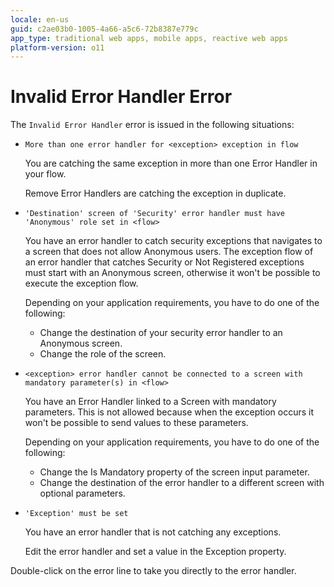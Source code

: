 ```yaml
---
locale: en-us
guid: c2ae03b0-1005-4a66-a5c6-72b8387e779c
app_type: traditional web apps, mobile apps, reactive web apps
platform-version: o11
---
```


# Invalid Error Handler Error

The `Invalid Error Handler` error is issued in the following situations:

* `More than one error handler for <exception> exception in flow`
  
    You are catching the same exception in more than one Error Handler in your flow.

    Remove Error Handlers are catching the exception in duplicate.

* `'Destination' screen of 'Security' error handler must have 'Anonymous' role set in <flow>`
  
    You have an error handler to catch security exceptions that navigates to a screen that does not allow Anonymous users. The exception flow of an error handler that catches Security or Not Registered exceptions must start with an Anonymous screen, otherwise it won't be possible to execute the exception flow.

    Depending on your application requirements, you have to do one of the following: 
    
    * Change the destination of your security error handler to an Anonymous screen.
    * Change the role of the screen.

* `<exception> error handler cannot be connected to a screen with mandatory parameter(s) in <flow>`
  
    You have an Error Handler linked to a Screen with mandatory parameters. This is not allowed because when the exception occurs it won't be possible to send values to these parameters.

    Depending on your application requirements, you have to do one of the following:
    
    * Change the Is Mandatory property of the screen input parameter.
    * Change the destination of the error handler to a different screen with optional parameters.

* `'Exception' must be set`

    You have an error handler that is not catching any exceptions.

    Edit the error handler and set a value in the Exception property.

Double-click on the error line to take you directly to the error handler.
